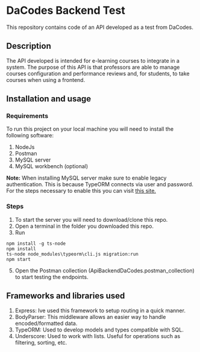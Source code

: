 # DaCodes Backend Test

This repository contains code of an API developed as a test from DaCodes.

## Description

The API developed is intended for e-learning courses to integrate in a system. The purpose of this API is that professors are able to manage courses configuration and performance reviews and, for students, to take courses when using a frontend.

## Installation and usage
### Requirements
To run this project on your local machine you will need to install the following software:
1. NodeJs 
2. Postman
3. MySQL server
4. MySQL workbench (optional)

**Note:** When installing MySQL server make sure to enable legacy authentication. This is because TypeORM connects via user and password. For the steps necessary to enable this you can visit [this site.](https://stackoverflow.com/questions/49931541/mysql-changing-authentication-type-from-standard-to-caching-sha2-password)

### Steps
1. To start the server you will need to download/clone this repo.
2. Open a terminal in the folder you downloaded this repo.
3. Run
```
npm install -g ts-node
npm install
ts-node node_modules\typeorm\cli.js migration:run
npm start
```
5. Open the Postman collection (ApiBackendDaCodes.postman_collection) to start testing the endpoints.

## Frameworks and libraries used
1. Express: Ive used this framework to setup routing in a quick manner.
2. BodyParser: This middleware allows an easier way to handle encoded/formatted data.
3. TypeORM: Used to develop models and types compatible with SQL.
4. Underscore: Used to work with lists. Useful for operations such as filtering, sorting, etc.